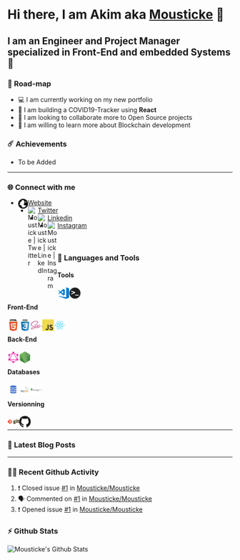 # Hi there, I am Akim aka [Mousticke][website] 👋

## I am an Engineer and Project Manager specialized in Front-End and embedded Systems 💼

### 📍 Road-map

- 💻 I am currently working on my new portfolio
- 🦠 I am building a COVID19-Tracker using **React**
- 👯 I am looking to collaborate more to Open Source projects
- 🔭 I am willing to learn more about Blockchain development

### ☄️ Achievements

- To be Added

---

### 🌐 Connect with me

- [<img align="left" alt="Mousticke.com" width="22px" src="https://raw.githubusercontent.com/iconic/open-iconic/master/svg/globe.svg" />][website] [Website]
- [<img align="left" alt="Mousticke | Twitter" width="22px" src="https://cdn.jsdelivr.net/npm/simple-icons@v3/icons/twitter.svg" />][twitter] [Twitter]
- [<img align="left" alt="Mousticke | LinkedIn" width="22px" src="https://cdn.jsdelivr.net/npm/simple-icons@v3/icons/linkedin.svg" />][linkedin] [Linkedin]
- [<img align="left" alt="Mousticke | Instagram" width="22px" src="https://cdn.jsdelivr.net/npm/simple-icons@v3/icons/instagram.svg" />][instagram] [Instagram]

<br />

### 💾 Languages and Tools

#### Tools

[<img align="left" alt="Visual Studio Code" width="26px" src="https://raw.githubusercontent.com/github/explore/80688e429a7d4ef2fca1e82350fe8e3517d3494d/topics/visual-studio-code/visual-studio-code.png" />][website]
[<img align="left" alt="Terminal" width="26px" src="https://raw.githubusercontent.com/github/explore/80688e429a7d4ef2fca1e82350fe8e3517d3494d/topics/terminal/terminal.png" />][website]

<br />

#### Front-End

[<img align="left" alt="HTML5" width="26px" src="https://raw.githubusercontent.com/github/explore/80688e429a7d4ef2fca1e82350fe8e3517d3494d/topics/html/html.png" />][website]
[<img align="left" alt="CSS3" width="26px" src="https://raw.githubusercontent.com/github/explore/80688e429a7d4ef2fca1e82350fe8e3517d3494d/topics/css/css.png" />][website]
[<img align="left" alt="Sass" width="26px" src="https://raw.githubusercontent.com/github/explore/80688e429a7d4ef2fca1e82350fe8e3517d3494d/topics/sass/sass.png" />][website]
[<img align="left" alt="JavaScript" width="26px" src="https://raw.githubusercontent.com/github/explore/80688e429a7d4ef2fca1e82350fe8e3517d3494d/topics/javascript/javascript.png" />][website]
[<img align="left" alt="React" width="26px" src="https://raw.githubusercontent.com/github/explore/80688e429a7d4ef2fca1e82350fe8e3517d3494d/topics/react/react.png" />][website]

<br />

#### Back-End

[<img align="left" alt="GraphQL" width="26px" src="https://raw.githubusercontent.com/github/explore/80688e429a7d4ef2fca1e82350fe8e3517d3494d/topics/graphql/graphql.png" />][website]
[<img align="left" alt="Node.js" width="26px" src="https://raw.githubusercontent.com/github/explore/80688e429a7d4ef2fca1e82350fe8e3517d3494d/topics/nodejs/nodejs.png" />][website]

<br />

#### Databases

[<img align="left" alt="SQL" width="26px" src="https://raw.githubusercontent.com/github/explore/80688e429a7d4ef2fca1e82350fe8e3517d3494d/topics/sql/sql.png" />][website]
[<img align="left" alt="MySQL" width="26px" src="https://raw.githubusercontent.com/github/explore/80688e429a7d4ef2fca1e82350fe8e3517d3494d/topics/mysql/mysql.png" />][website]
[<img align="left" alt="MongoDB" width="26px" src="https://raw.githubusercontent.com/github/explore/80688e429a7d4ef2fca1e82350fe8e3517d3494d/topics/mongodb/mongodb.png" />][website]

<br />

#### Versionning

[<img align="left" alt="Git" width="26px" src="https://raw.githubusercontent.com/github/explore/80688e429a7d4ef2fca1e82350fe8e3517d3494d/topics/git/git.png" />][website]
[<img align="left" alt="GitHub" width="26px" src="https://raw.githubusercontent.com/github/explore/78df643247d429f6cc873026c0622819ad797942/topics/github/github.png" />][website]

<br />

---

### 📕 Latest Blog Posts
<!-- BLOG-POST-LIST:START -->
<!-- BLOG-POST-LIST:END -->

---

### 👨‍💻 Recent Github Activity
<!--START_SECTION:activity-->
1. ❗️ Closed issue [#1](https://github.com//Mousticke/Mousticke/issues/1) in [Mousticke/Mousticke](https://github.com//Mousticke/Mousticke)
2. 🗣 Commented on [#1](https://github.com//Mousticke/Mousticke/issues/1) in [Mousticke/Mousticke](https://github.com//Mousticke/Mousticke)
3. ❗️ Opened issue [#1](https://github.com//Mousticke/Mousticke/issues/1) in [Mousticke/Mousticke](https://github.com//Mousticke/Mousticke)
<!--END_SECTION:activity-->

### ⚡ Github Stats

<img align="left" alt="Mousticke's Github Stats" src="https://github-readme-stats.vercel.app/api?username=Mousticke&show_icons=true&hide_border=true" />



[website]: https://akim.benchiha.com
[twitter]: https://twitter.com/Mousticke
[instagram]: https://instagram.com/Mousticke
[linkedin]: https://www.linkedin.com/in/akim-benchiha/